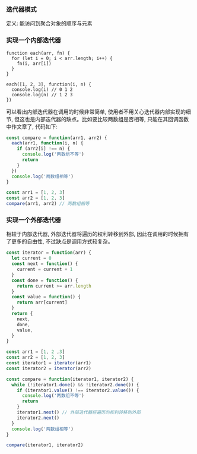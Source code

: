 ### 迭代器模式

定义: 能访问到聚合对象的顺序与元素

### 实现一个内部迭代器

```
function each(arr, fn) {
  for (let i = 0; i < arr.length; i++) {
    fn(i, arr[i])
  }
}

each([1, 2, 3], function(i, n) {
  console.log(i) // 0 1 2
  console.log(n) // 1 2 3
})
```

可以看出内部迭代器在调用的时候非常简单, 使用者不用关心迭代器内部实现的细节, 但这也是内部迭代器的缺点。比如要比较两数组是否相等, 只能在其回调函数中作文章了, 代码如下:

```javascript
const compare = function(arr1, arr2) {
  each(arr1, function(i, n) {
    if (arr2[i] !== n) {
      console.log('两数组不等')
      return
    }
  })
  console.log('两数组相等')
}

const arr1 = [1, 2, 3]
const arr2 = [1, 2, 3]
compare(arr1, arr2) // 两数组相等
```

### 实现一个外部迭代器

相较于内部迭代器, 外部迭代器将遍历的权利转移到外部, 因此在调用的时候拥有了更多的自由性, 不过缺点是调用方式较复杂。

```javascript
const iterator = function(arr) {
  let current = 0
  const next = function() {
    current = current + 1
  }
  const done = function() {
    return current >= arr.length
  }
  const value = function() {
    return arr[current]
  }
  return {
    next,
    done,
    value,
  }
}

const arr1 = [1, 2 ,3]
const arr2 = [1, 2, 3]
const iterator1 = iterator(arr1)
const iterator2 = iterator(arr2)

const compare = function(iterator1, iterator2) {
  while (!iterator1.done() && !iterator2.done()) {
    if (iterator1.value() !== iterator2.value()) {
      console.log('两数组不等')
      return
    }
    iterator1.next() // 外部迭代器将遍历的权利转移到外部
    iterator2.next()
  }
  console.log('两数组相等')
}

compare(iterator1, iterator2)
```